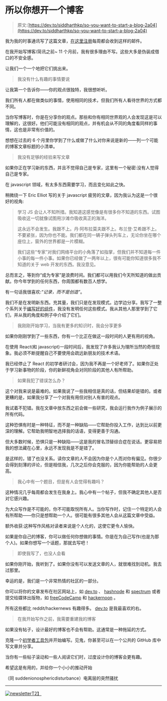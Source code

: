 # 所以你想开一个博客

> 原文:[https://dev.to/siddharthkp/so-you-want-to-start-a-blog-2a04](https://dev.to/siddharthkp/so-you-want-to-start-a-blog-2a04)

我为我的时事通讯写了这篇文章，[在这里注册](https://sid.studio/newsletter)每周都会收到这样的邮件。

在我开始写博客/简讯之前~ 11 个月前，我有很多理由不写。这些大多是伪装成借口的不安全感。

让我们一个一个地把它们挑出来。

> 我没有什么有趣的事情要说

让我第一个告诉你——你的观点很独特，我很想听听。

我们所有人都在做类似的事情，使用相同的技术，但我们所有人看待世界的方式都不同。

当你写博客时，你是在分享你的观点。那些和你有相同世界观的人会发现这是可以理解的，这很好。他们可能没有相同的观点，并有机会从不同的角度看同样的事情，这也是非常有价值的。

想想在过去的 6 个月里你学到了什么或做了什么对你来说是新的——列一个可能的博客文章标题的小清单。

> 我没有足够的经验来写文章

如果你正在学习新的东西，并且不觉得自己是专家，这里有一个秘密:没有人觉得自己是专家。

在 javascript 领域，有太多东西需要学习，而且变化如此之快。

稍微绕一下 Eric Elliot 写的关于 javascript 疲劳的文章，因为我认为这是一个很好的视角:

> 学习 JS 会让人不知所措。我知道这感觉像是有很多你不知道的东西。试图吸收这一切就像试图用沙滩巾吸收真正的海洋。
> 
> 这永远不会发生。我跟不上。丹·阿布拉莫夫跟不上。布兰登·艾希跟不上。不要紧张，因为你也不能。我们都在同一辆子弹头列车上，无论你坐在哪个座位上，窗外的世界都是一片模糊。
> 
> 我们这些“专家”对我们网络平台的小角落了如指掌，但我们并不知道每一件小事的每一件小事。如果你已经做了一两年以上，很有可能你知道很多我不知道的关于 web 开发的东西。我没意见。

总而言之，等到你“成为专家”是浪费时间。我们都可以用我们今天所知道的做出贡献。你今年学到的任何东西，你周围都有数百人想学。

有一句话我很喜欢:*“记录，而不是创造”*。

我们不是在发明新东西。充其量，我们只是在发现模式。边学边分享。我写了一整个系列关于[编写好的组件](https://sid.studio/component-api)，我没有发明任何这些模式。我从其他人那里学到了它们，并从我的角度和例子中介绍了它们。

> 我刚刚开始学习，当我有更多的知识时，我会分享更多

如果你刚刚学到了一些东西，你有一个比正在做这一段时间的人更有用的视角。

在使用 React(和 javascript)一段时间后，我发现了许多我认为理所当然的奇怪现象。我必须不断提醒自己不要使用会疏远新朋友的技术术语。

我已经停止了 React 的初学者研讨会，因为我不再是一个好老师了。如果你正处于学习新事物的阶段，你的新鲜视角会对同阶段的其他人有所帮助。

> 如果我犯了错误怎么办？

这个对我来说是最难的。如果我说了一些我相信是真的话，但结果却是错的。或者更糟的是，如果我分享了一个对我有用但对别人有害的观点。

我试着不犯错。我在文章中放东西之前会做一些研究，我会运行我作为例子展示的所有代码。

这种恐惧有时是一种特征，而不是一种缺陷——它帮助你投入工作，达到比以前更深的理解。它帮助我明智地选择我的话语，变得更善于沟通。

但大多数时候，恐惧只是一种缺陷——这是我的冒名顶替综合症在说话。更容易把我的想法藏在心里，永远不发现我是不是错了。

是这样的，错了也没关系。读你文章的人不会因为你是个人而对你有偏见。你很少会得到刻薄的评论，但是相信我，几次之后你会克服的，因为你能帮助的人会更高。

> 我心中有一个题目，但是有人会觉得有趣吗？

这种情况几乎每周都会发生在我身上。我心中有一个帖子，但我不确定其他人是否对它感兴趣。

为大众写作是不可能的，你不可能取悦所有人。当你写作时，记住一个特定的人会有所帮助——你只是想帮助一个人。很可能有很多其他人会从这篇文章中受益。

额外收获:这种写作风格对读者来说是个人化的，这使它更令人愉快。

如果是你自己的博客，你可以做任何你想做的事情。你是在为自己写作(也是为那个人)。如果你想写一个话题，那就去写吧！

> 即使我写了，也没人会看

如果你刚开始，我听到了。如果你没有可以发送文章的人，就很难找到动机。我去过那里。

幸运的是，我们是一个非常热情的社区的一部分。

你可以将你的文章发布在社区网站上，如 [dev.to](https://dev.to) 、 [hashnode](https://hashnode.com) 和 [spectrum](https://spectrum.chat) 或者提交给媒体出版物，如 [freeCodeCamp](https://medium.freecodecamp.org/) 和 [hackernoon](https://hackernoon.com) 。

所有这些都比 reddit/hackernews 有趣得多。 [dev.to](https://dev.to) 是我最喜欢的右。

> 在我开始写作之前，我需要重建我的博客

如果没有帖子，设计最好的博客也不会有帮助。这通常是一种拖延的方式。

克隆一个[初学者工具包](https://github.com/gatsbyjs/gatsby-starter-blog)并开始编写。见鬼，你甚至可以在一个公共的 GitHub 库中写文章并分享。

当你有一些帖子滚动和一些人阅读它们时，过度设计你的博客会更有趣。

希望这是有用的，并给你一个小小的推动开始

（同 suddenionosphericdisturbance）电离层的突然骚扰

* * *

[![newsletter](../Images/92e996eac08edab05705ed94cc61f7e7.png)T2】](https://sid.studio/newsletter)